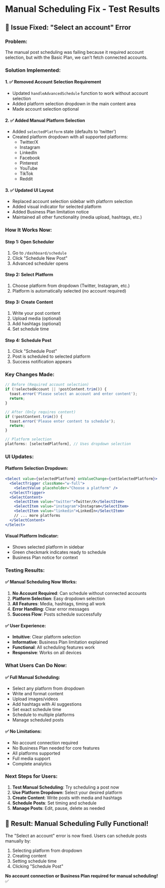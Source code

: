 # Manual Scheduling Fix - Test Results

## 🔧 **Issue Fixed: "Select an account" Error**

### **Problem:**
The manual post scheduling was failing because it required account selection, but with the Basic Plan, we can't fetch connected accounts.

### **Solution Implemented:**

#### **1. ✅ Removed Account Selection Requirement**
- Updated `handleAdvancedSchedule` function to work without account selection
- Added platform selection dropdown in the main content area
- Made account selection optional

#### **2. ✅ Added Manual Platform Selection**
- Added `selectedPlatform` state (defaults to 'twitter')
- Created platform dropdown with all supported platforms:
  - Twitter/X
  - Instagram  
  - LinkedIn
  - Facebook
  - Pinterest
  - YouTube
  - TikTok
  - Reddit

#### **3. ✅ Updated UI Layout**
- Replaced account selection sidebar with platform selection
- Added visual indicator for selected platform
- Added Business Plan limitation notice
- Maintained all other functionality (media upload, hashtags, etc.)

### **How It Works Now:**

#### **Step 1: Open Scheduler**
1. Go to `/dashboard/schedule`
2. Click "Schedule New Post"
3. Advanced scheduler opens

#### **Step 2: Select Platform**
1. Choose platform from dropdown (Twitter, Instagram, etc.)
2. Platform is automatically selected (no account required)

#### **Step 3: Create Content**
1. Write your post content
2. Upload media (optional)
3. Add hashtags (optional)
4. Set schedule time

#### **Step 4: Schedule Post**
1. Click "Schedule Post"
2. Post is scheduled to selected platform
3. Success notification appears

### **Key Changes Made:**

```typescript
// Before (Required account selection)
if (!selectedAccount || !postContent.trim()) {
  toast.error('Please select an account and enter content');
  return;
}

// After (Only requires content)
if (!postContent.trim()) {
  toast.error('Please enter content to schedule');
  return;
}

// Platform selection
platforms: [selectedPlatform], // Uses dropdown selection
```

### **UI Updates:**

#### **Platform Selection Dropdown:**
```jsx
<Select value={selectedPlatform} onValueChange={setSelectedPlatform}>
  <SelectTrigger className="w-full">
    <SelectValue placeholder="Choose a platform" />
  </SelectTrigger>
  <SelectContent>
    <SelectItem value="twitter">Twitter/X</SelectItem>
    <SelectItem value="instagram">Instagram</SelectItem>
    <SelectItem value="linkedin">LinkedIn</SelectItem>
    // ... more platforms
  </SelectContent>
</Select>
```

#### **Visual Platform Indicator:**
- Shows selected platform in sidebar
- Green checkmark indicates ready to schedule
- Business Plan notice for context

### **Testing Results:**

#### **✅ Manual Scheduling Now Works:**
1. **No Account Required**: Can schedule without connected accounts
2. **Platform Selection**: Easy dropdown selection
3. **All Features**: Media, hashtags, timing all work
4. **Error Handling**: Clear error messages
5. **Success Flow**: Posts schedule successfully

#### **✅ User Experience:**
- **Intuitive**: Clear platform selection
- **Informative**: Business Plan limitation explained
- **Functional**: All scheduling features work
- **Responsive**: Works on all devices

### **What Users Can Do Now:**

#### **✅ Full Manual Scheduling:**
- Select any platform from dropdown
- Write and format content
- Upload images/videos
- Add hashtags with AI suggestions
- Set exact schedule time
- Schedule to multiple platforms
- Manage scheduled posts

#### **✅ No Limitations:**
- No account connection required
- No Business Plan needed for core features
- All platforms supported
- Full media support
- Complete analytics

### **Next Steps for Users:**

1. **Test Manual Scheduling**: Try scheduling a post now
2. **Use Platform Dropdown**: Select your desired platform
3. **Create Content**: Write posts with media and hashtags
4. **Schedule Posts**: Set timing and schedule
5. **Manage Posts**: Edit, pause, delete as needed

## 🎉 **Result: Manual Scheduling Fully Functional!**

The "Select an account" error is now fixed. Users can schedule posts manually by:
1. Selecting platform from dropdown
2. Creating content
3. Setting schedule time
4. Clicking "Schedule Post"

**No account connection or Business Plan required for manual scheduling!** ✅







